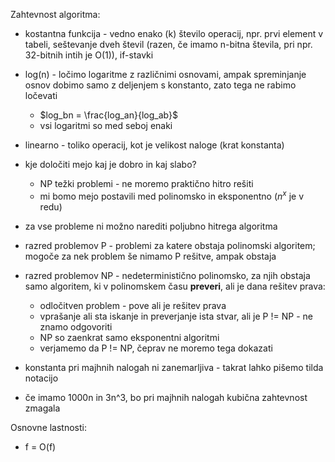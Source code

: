 
Zahtevnost algoritma:
- kostantna funkcija - vedno enako (k) število operacij, npr. prvi element v tabeli, seštevanje dveh števil (razen, če imamo n-bitna števila, pri npr. 32-bitnih intih je O(1)), if-stavki
- log(n) - ločimo logaritme z različnimi osnovami, ampak spreminjanje osnov dobimo samo z deljenjem s konstanto, zato tega ne rabimo ločevati
	- $log_bn = \frac{log_an}{log_ab}$
	- vsi logaritmi so med seboj enaki
- linearno - toliko operacij, kot je velikost naloge (krat konstanta)
- kje določiti mejo kaj je dobro in kaj slabo?
	- NP težki problemi - ne moremo praktično hitro rešiti
	- mi bomo mejo postavili med polinomsko in eksponentno ($n^x$ je v redu)

- za vse probleme ni možno narediti poljubno hitrega algoritma
- razred problemov P - problemi za katere obstaja polinomski algoritem; mogoče za nek problem še nimamo P rešitve, ampak obstaja
- razred problemov NP - nedeterministično polinomsko, za njih obstaja samo algoritem, ki v polinomskem času **preveri**, ali je dana rešitev prava:
	- odločitven problem - pove ali je rešitev prava
	- vprašanje ali sta iskanje in preverjanje ista stvar, ali je P != NP - ne znamo odgovoriti
	- NP so zaenkrat samo eksponentni algoritmi
	- verjamemo da P != NP, čeprav ne moremo tega dokazati

- konstanta pri majhnih nalogah ni zanemarljiva - takrat lahko pišemo tilda notacijo
- če imamo 1000n in 3n^3, bo pri majhnih nalogah kubična zahtevnost zmagala

Osnovne lastnosti:
- f = O(f)